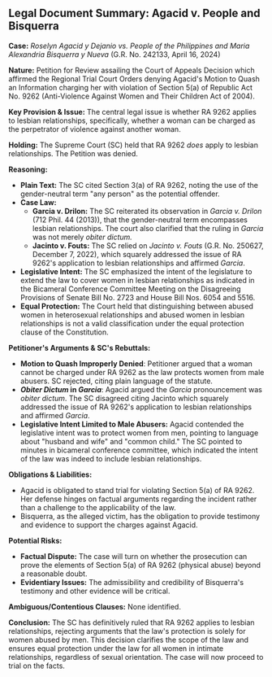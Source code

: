 ## Legal Document Summary: Agacid v. People and Bisquerra

**Case:** *Roselyn Agacid y Dejanio vs. People of the Philippines and Maria Alexandria Bisquerra y Nueva* (G.R. No. 242133, April 16, 2024)

**Nature:** Petition for Review assailing the Court of Appeals Decision which affirmed the Regional Trial Court Orders denying Agacid's Motion to Quash an Information charging her with violation of Section 5(a) of Republic Act No. 9262 (Anti-Violence Against Women and Their Children Act of 2004).

**Key Provision & Issue:**
The central legal issue is whether RA 9262 applies to lesbian relationships, specifically, whether a woman can be charged as the perpetrator of violence against another woman.

**Holding:**
The Supreme Court (SC) held that RA 9262 *does* apply to lesbian relationships. The Petition was denied.

**Reasoning:**
*   **Plain Text:** The SC cited Section 3(a) of RA 9262, noting the use of the gender-neutral term "any person" as the potential offender.
*   **Case Law:**
    *   **Garcia v. Drilon:** The SC reiterated its observation in *Garcia v. Drilon* (712 Phil. 44 (2013)), that the gender-neutral term encompasses lesbian relationships. The court also clarified that the ruling in *Garcia* was not merely *obiter dictum.*
    *   **Jacinto v. Fouts:** The SC relied on *Jacinto v. Fouts* (G.R. No. 250627, December 7, 2022), which squarely addressed the issue of RA 9262's application to lesbian relationships and affirmed *Garcia*.
*   **Legislative Intent:** The SC emphasized the intent of the legislature to extend the law to cover women in lesbian relationships as indicated in the Bicameral Conference Committee Meeting on the Disagreeing Provisions of Senate Bill No. 2723 and House Bill Nos. 6054 and 5516.
*   **Equal Protection:** The Court held that distinguishing between abused women in heterosexual relationships and abused women in lesbian relationships is not a valid classification under the equal protection clause of the Constitution.

**Petitioner's Arguments & SC's Rebuttals:**

*   **Motion to Quash Improperly Denied**: Petitioner argued that a woman cannot be charged under RA 9262 as the law protects women from male abusers. SC rejected, citing plain language of the statute.
*   ***Obiter Dictum* in *Garcia***: Agacid argued the *Garcia* pronouncement was *obiter dictum*. The SC disagreed citing Jacinto which squarely addressed the issue of RA 9262's application to lesbian relationships and affirmed *Garcia*.
*   **Legislative Intent Limited to Male Abusers:** Agacid contended the legislative intent was to protect women from men, pointing to language about "husband and wife" and "common child." The SC pointed to minutes in bicameral conference committee, which indicated the intent of the law was indeed to include lesbian relationships.

**Obligations & Liabilities:**

*   Agacid is obligated to stand trial for violating Section 5(a) of RA 9262. Her defense hinges on factual arguments regarding the incident rather than a challenge to the applicability of the law.
*   Bisquerra, as the alleged victim, has the obligation to provide testimony and evidence to support the charges against Agacid.

**Potential Risks:**

*   **Factual Dispute:** The case will turn on whether the prosecution can prove the elements of Section 5(a) of RA 9262 (physical abuse) beyond a reasonable doubt.
*   **Evidentiary Issues:** The admissibility and credibility of Bisquerra's testimony and other evidence will be critical.

**Ambiguous/Contentious Clauses:** None identified.

**Conclusion:** The SC has definitively ruled that RA 9262 applies to lesbian relationships, rejecting arguments that the law's protection is solely for women abused by men. This decision clarifies the scope of the law and ensures equal protection under the law for all women in intimate relationships, regardless of sexual orientation. The case will now proceed to trial on the facts.
